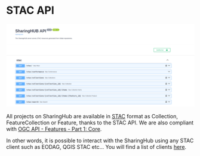 # STAC API

![STAC API Open api](../assets/figures/explore/stac-api-openapi.png)

All projects on SharingHub are available in [STAC](https://stacspec.org) format as Collection, FeatureCollection or Feature, thanks to the STAC API. We are also compliant with [OGC API - Features - Part 1: Core](https://docs.ogc.org/is/17-069r3/17-069r3.html).

In other words, it is possible to interact with the SharingHub using any STAC client such as EODAG, QGIS STAC etc... You will find a list of clients [here](https://stacspec.org/en/about/tools-resources/#Visualization).
